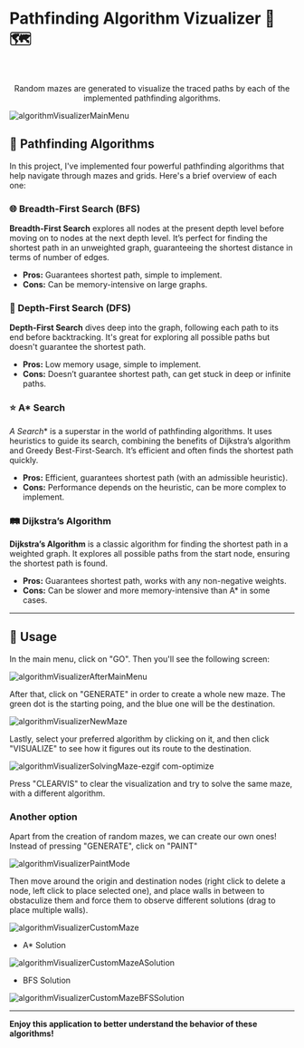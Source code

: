 # Pathfinding Algorithm Vizualizer 🚶🗺️
<br>
<p align="center">Random mazes are generated to visualize the traced paths by each of the implemented pathfinding algorithms.</p>

![algorithmVisualizerMainMenu](https://github.com/INIGO-7/Algorithm-visualizer/assets/58185185/04f51504-21f9-497e-b071-0fe796bc1699)

## 🚀 Pathfinding Algorithms

In this project, I've implemented four powerful pathfinding algorithms that help navigate through mazes and grids. Here's a brief overview of each one:

### 🌐 Breadth-First Search (BFS)
**Breadth-First Search** explores all nodes at the present depth level before moving on to nodes at the next depth level. It’s perfect for finding the shortest path in an unweighted graph, guaranteeing the shortest distance in terms of number of edges.

- **Pros:** Guarantees shortest path, simple to implement.
- **Cons:** Can be memory-intensive on large graphs.

### 🧭 Depth-First Search (DFS)
**Depth-First Search** dives deep into the graph, following each path to its end before backtracking. It's great for exploring all possible paths but doesn't guarantee the shortest path.

- **Pros:** Low memory usage, simple to implement.
- **Cons:** Doesn’t guarantee shortest path, can get stuck in deep or infinite paths.

### ⭐ A* Search
**A* Search** is a superstar in the world of pathfinding algorithms. It uses heuristics to guide its search, combining the benefits of Dijkstra’s algorithm and Greedy Best-First-Search. It’s efficient and often finds the shortest path quickly.

- **Pros:** Efficient, guarantees shortest path (with an admissible heuristic).
- **Cons:** Performance depends on the heuristic, can be more complex to implement.

### 🛤️ Dijkstra’s Algorithm
**Dijkstra’s Algorithm** is a classic algorithm for finding the shortest path in a weighted graph. It explores all possible paths from the start node, ensuring the shortest path is found.

- **Pros:** Guarantees shortest path, works with any non-negative weights.
- **Cons:** Can be slower and more memory-intensive than A* in some cases.
---
## 📖 Usage

In the main menu, click on "GO". Then you'll see the following screen:

![algorithmVisualizerAfterMainMenu](https://github.com/INIGO-7/Algorithm-visualizer/assets/58185185/38cd9fff-9836-492b-84e6-8c68761b1819)

After that, click on "GENERATE" in order to create a whole new maze. The green dot is the starting poing, and the blue one will be the destination.

![algorithmVisualizerNewMaze](https://github.com/INIGO-7/Algorithm-visualizer/assets/58185185/bf83502c-5bf3-427b-a1d0-bb83653275b4)

Lastly, select your preferred algorithm by clicking on it, and then click "VISUALIZE" to see how it figures out its route to the destination.

![algorithmVisualizerSolvingMaze-ezgif com-optimize](https://github.com/INIGO-7/Algorithm-visualizer/assets/58185185/fe7bad01-c61c-4877-8ad4-9c6f92b2f92f)

Press "CLEARVIS" to clear the visualization and try to solve the same maze, with a different algorithm.

### Another option

Apart from the creation of random mazes, we can create our own ones! Instead of pressing "GENERATE", click on "PAINT"

![algorithmVisualizerPaintMode](https://github.com/INIGO-7/Algorithm-visualizer/assets/58185185/fcca6a87-be6e-48da-8c4c-1ac727542fac)

Then move around the origin and destination nodes (right click to delete a node, left click to place selected one), and place walls in between to obstaculize them and force them to observe different solutions (drag to place multiple walls).

![algorithmVisualizerCustomMaze](https://github.com/INIGO-7/Algorithm-visualizer/assets/58185185/4d2d0276-da40-4e65-bb1f-136f5f4a2d81)

- A* Solution

![algorithmVisualizerCustomMazeASolution](https://github.com/INIGO-7/Algorithm-visualizer/assets/58185185/5d591575-1a0a-451c-87a3-a21308cfd37f)

- BFS Solution

![algorithmVisualizerCustomMazeBFSSolution](https://github.com/INIGO-7/Algorithm-visualizer/assets/58185185/a2ea20d8-9b26-4de1-beba-63d484ebce13)

---

**Enjoy this application to better understand the behavior of these algorithms!**
